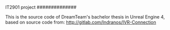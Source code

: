 IT2901 project
##############

This is the source code of DreamTeam's bachelor thesis in Unreal Engine 4, based on source code from:
http://gitlab.com/Indranos/IVR-Connection



